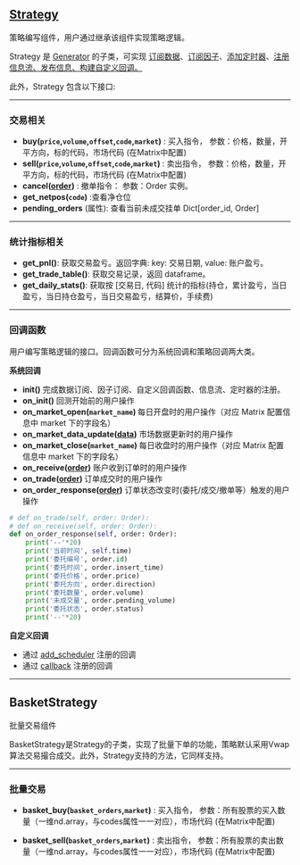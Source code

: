 ## [Strategy](8_测例代码\策略服务-回测场景支持\股票日频.md) 


策略编写组件，用户通过继承该组件实现策略逻辑。

Strategy 是 [Generator](3_接口说明/策略/generator.md) 的子类，可实现 [订阅数据](3_接口说明/策略/generator.md#subscribe_data)、[订阅因子](3_接口说明/策略/generator.md#subscribe)、[添加定时器](3_接口说明/策略/generator.md#add_scheduler)、[注册信息流、发布信息、构建自定义回调。](3_接口说明/策略/generator.md#generator-间的信息传递)

此外，Strategy 包含以下接口:

---
### 交易相关

- <b>buy(`price`,`volume`,`offset`,`code`,`market`)</b> : 买入指令， 参数：价格，数量，开平方向，标的代码，市场代码 (在Matrix中配置)
- <b>sell(`price`,`volume`,`offset`,`code`,`market`)</b> : 卖出指令， 参数：价格，数量，开平方向，标的代码，市场代码 (在Matrix中配置)
- <b>cancel([order](4_其他组件/market_components.md#order))</b> : 撤单指令： 参数：Order 实例。
- <b> get_netpos(`code`)</b> :查看净仓位
- <b> pending_orders</b> (属性):  查看当前未成交挂单 Dict[order_id, Order]


---
### 统计指标相关
- <b>get_pnl()</b>: 获取交易盈亏。返回字典: key: 交易日期, value: 账户盈亏。
- <b>get_trade_table()</b>: 获取交易记录，返回 dataframe。
- <b>get_daily_stats()</b>: 获取按 [交易日, 代码] 统计的指标(持仓，累计盈亏，当日盈亏，当日持仓盈亏，当日交易盈亏，结算价，手续费)


---
### 回调函数

用户编写策略逻辑的接口。回调函数可分为系统回调和策略回调两大类。

<b> 系统回调 </b>
- <b> init()</b>  完成数据订阅、因子订阅、自定义回调函数、信息流、定时器的注册。
- <b> on_init()</b>  回测开始前的用户操作
- <b> on_market_open(`market_name`)  </b>  每日开盘时的用户操作（对应 Matrix 配置信息中 market 下的字段名）
- <b> on_market_data_update([data]())</b>  市场数据更新时的用户操作
- <b> on_market_close(`market_name`) </b>  每日收盘时的用户操作（对应 Matrix 配置信息中 market 下的字段名）
- **on_receive([order](4_其他组件/market_components.md))** 账户收到订单时的用户操作
- <b> on_trade([order](4_其他组件/market_components.md)) </b> 订单成交时的用户操作
- <b>on_order_response([order](4_其他组件/market_components.md))</b>  订单状态改变时(委托/成交/撤单等）触发的用户操作

```python
# def on_trade(self, order: Order):
# def on_receive(self, order: Order):
def on_order_response(self, order: Order):
	print('--'*20)
    print('当前时间', self.time)
    print('委托编号', order.id)
    print('委托时间', order.insert_time)
    print('委托价格', order.price)
    print('委托方向', order.direction)
    print('委托数量', order.volume)
    print('未成交量', order.pending_volume)
    print('委托状态', order.status)
    print('--'*20)
```

<b> 自定义回调 </b>

- 通过 [add_scheduler](3_接口说明/策略/generator.md#add_scheduler) 注册的回调
- 通过 [callback](3_接口说明/策略/generator.md#generator-间的信息传递) 注册的回调

---

## BasketStrategy

批量交易组件

BasketStrategy是Strategy的子类，实现了批量下单的功能，策略默认采用Vwap算法交易撮合成交。此外，Strategy支持的方法，它同样支持。

---
 ### 批量交易

- <b>basket_buy(`basket_orders`,`market`)</b> : 买入指令， 参数：所有股票的买入数量（一维nd.array，与codes属性一一对应），市场代码 (在Matrix中配置)

- <b>basket_sell(`basket_orders`,`market`)</b> : 卖出指令， 参数：所有股票的卖出数量（一维nd.array，与codes属性一一对应），市场代码 (在Matrix中配置)